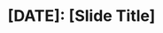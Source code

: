 ---
name: スライドアイデアテーマ
about: スライドのアイデアを思いついたら突っ込むためのテンプレート
title: "[DATE]: [Slide Title]"
assignees: SuguruOoki
---